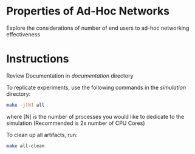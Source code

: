 # Properties of Ad-Hoc Networks
Explore the considerations of number of end users to ad-hoc networking effectiveness

# Instructions
Review Documentation in *documentation* directory

To replicate experiments, use the following commands in the *simulation* directory:
~~~~bash
make -j[N] all
~~~~

where [N] is the number of processes you would like to dedicate to the simulation
(Recommended is 2x number of CPU Cores)

To clean up all artifacts, run:
~~~~bash
make all-clean
~~~~
